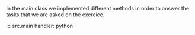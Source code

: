 In the main class we implemented different methods in order to answer the tasks that we are asked on the exercice.

::: src.main 
handler: python